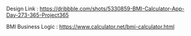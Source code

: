 Design Link :
https://dribbble.com/shots/5330859-BMI-Calculator-App-Day-273-365-Project365

BMI Business Logic :
https://www.calculator.net/bmi-calculator.html